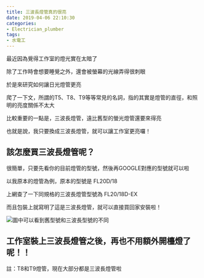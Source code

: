 ```yaml
---
title: 三波長燈管真的很亮
date: 2019-04-06 22:10:30
categories:
- Electrician_plumber
tags: 
- 水電工
---
```


最近因為覺得工作室的燈光實在太暗了

除了工作時會想要睡覺之外，還會被螢幕的光線弄得很刺眼

於是來研究如何讓日光燈管更亮

<!-- more -->

爬了一下文，所謂的T5、T8、T9等等常見的名詞，指的其實是燈管的直徑，和照明的亮度關係不太大 

比較重要的一點是，三波長燈管，遠比舊型的螢光燈管還要來得亮

也就是說，我只要換成三波長燈管，就可以讓工作室更亮囉！


## 該怎麼買三波長燈管呢？

很簡單，只要先看你的目前燈管的型號，然後再GOOGLE對應的型號就可以啦

以我原本的燈管為例，原本的型號是 FL20D/18

上網查了一下同規格的三波長燈管型號為 FL20/18D-EX

而且包裝上就寫明了這是三波長燈管，就可以直接買回家安裝啦！

![圖中可以看到舊型號和三波長型號的不同](https://s3-ap-northeast-1.amazonaws.com/magic-panda-engineer/blog-img/20190416-lamp.jpg)

## 工作室裝上三波長燈管之後，再也不用額外開檯燈了呢！！





註：T8和T9燈管，現在大部分都是三波長燈管啦


